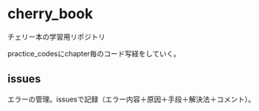 # cherry_book
チェリー本の学習用リポジトリ

practice_codesにchapter毎のコード写経をしていく。

## issues
エラーの管理。issuesで記録（エラー内容＋原因＋手段＋解決法＋コメント）。